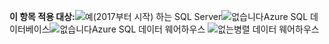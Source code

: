 <Token>**이 항목 적용 대상:**![예](media/yes.png)(2017부터 시작) 하는 SQL Server![없습니다](media/no.png)Azure SQL 데이터베이스![없습니다](media/no.png)Azure SQL 데이터 웨어하우스 ![없는](media/no.png)병렬 데이터 웨어하우스</Token>

